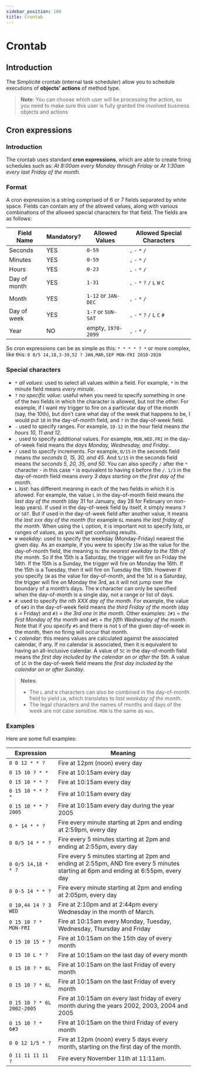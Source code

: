 ```yaml
---
sidebar_position: 180
title: Crontab
---
```


Crontab
=======

Introduction
------------

The Simplicité crontab (internal task scheduler) allow you to schedule executions of **objects' actions** of method type.

> **Note**: You can choose which user will be processing the action, so you need to make sure this user is fully granted the involved business objects and actions

Cron expressions
----------------

### Introduction

The crontab uses standard **cron expressions**, which are able to create firing schedules
such as: _At 8:00am every Monday through Friday_ or _At 1:30am every last Friday of the month_.

### Format

A cron expression is a string comprised of 6 or 7 fields separated by white space. Fields can contain
any of the allowed values, along with various combinations of the allowed special characters for that field.
The fields are as follows:

| Field Name   | Mandatory? | Allowed Values       | Allowed Special Characters      |
|--------------|------------|----------------------|---------------------------------|
| Seconds      | YES        | `0-59`               | `,` `-` `*` `/`                 |
| Minutes      | YES        | `0-59`               | `,` `-` `*` `/`                 |
| Hours        | YES        | `0-23`               | `,` `-` `*` `/`                 |
| Day of month | YES        | `1-31`               | `,` `-` `*` `?` `/` `L` `W` `C` |
| Month        | YES        | `1-12` or `JAN-DEC`  | `,` `-` `*` `/`                 |
| Day of week  | YES        | `1-7` or `SUN-SAT`   | `,` `-` `*` `?` `/` `L` `C` `#` |
| Year         | NO         | empty, `1970-2099`   | `,` `-` `*` `/`                 |

So cron expressions can be as simple as this: `* * * * ? *` or more complex, like this: `0 0/5 14,18,3-39,52 ? JAN,MAR,SEP MON-FRI 2010-2020`

### Special characters

- `*` _all values_: used to select all values within a field. For example, `*` in the minute field means _every minute_.
- `?` _no specific value_: useful when you need to specify something in one of the two fields in which the character
  is allowed, but not the other. For example, if I want my trigger to fire on a particular day of the month (say, the 10th),
  but don’t care what day of the week that happens to be, I would put `10` in the day-of-month field, and `?` in the day-of-week field.
- `-` used to specify ranges. For example, `10-12` in the hour field means _the hours 10, 11 and 12_.
- `,` used to specify additional values. For example, `MON,WED,FRI` in the day-of-week field means _the days Monday, Wednesday, and Friday_.
- `/` used to specify increments. For example, `0/15` in the seconds field means _the seconds 0, 15, 30, and 45_. And `5/15` in the seconds
  field means _the seconds 5, 20, 35, and 50_. You can also specify `/` after the `*` character - in this case `*` is equivalent to having `0` before the `/`.
  `1/3` in the day-of-month field means _every 3 days starting on the first day of the month_.
- `L` _last_: has different meaning in each of the two fields in which it is allowed. For example, the value `L` in the day-of-month field means _the last day of the month_
  (day 31 for January, day 28 for February on non-leap years). If used in the day-of-week field by itself, it simply means `7` or `SAT`.
  But if used in the day-of-week field after another value, it means _the last xxx day of the month_ (for example `6L` means _the last friday of the month_.
  When using the `L` option, it is important not to specify lists, or ranges of values, as you will get confusing results.
- `W` _weekday_: used to specify the weekday (Monday-Friday) nearest the given day. As an example, if you were to specify `15W` as
  the value for the day-of-month field, the meaning is: _the nearest weekday to the 15th of the month_. So if the 15th is a Saturday,
  the trigger will fire on Friday the 14th. If the 15th is a Sunday, the trigger will fire on Monday the 16th. If the 15th is a Tuesday,
  then it will fire on Tuesday the 15th. However if you specify `1W` as the value for day-of-month, and the 1st is a Saturday, the trigger
  will fire on Monday the 3rd, as it will not jump over the boundary of a month’s days. The `W` character can only be specified when the
  day-of-month is a single day, not a range or list of days.
- `#`: used to specify _the nth XXX day of the month_. For example, the value of `6#3` in the day-of-week field means _the third Friday of the month_
  (day `6` = Friday) and `#3` = _the 3rd one in the month_. Other examples: `2#1` = _the first Monday of the month_
  and `4#5` = _the fifth Wednesday of the month_. Note that if you specify `#5` and there is not `5` of the given day-of-week in the month,
  then no firing will occur that month.
- `C` _calendar_: this means values are calculated against the associated calendar, if any. If no calendar is associated, then it is equivalent to
  having an all-inclusive calendar. A value of `5C` in the day-of-month field means _the first day included by the calendar on or after the 5th_.
  A value of `1C` in the day-of-week field means _the first day included by the calendar on or after Sunday_.

> **Notes**:
> - The `L` and `W` characters can also be combined in the day-of-month field to yield `LW`, which translates to _last weekday of the month_.
> - The legal characters and the names of months and days of the week are not case sensitive. `MON` is the same as `mon`.

### Examples

Here are some full examples:

| Expression                     | Meaning                                                                                                                             |
|--------------------------------|-------------------------------------------------------------------------------------------------------------------------------------|
| `0 0 12 * * ?`                 | Fire at 12pm (noon) every day                                                                                                       |
| `0 15 10 ? * *`                | Fire at 10:15am every day                                                                                                           |
| `0 15 10 * * ?`                | Fire at 10:15am every day                                                                                                           |
| `0 15 10 * * ? *`              | Fire at 10:15am every day                                                                                                           |
| `0 15 10 * * ? 2005`           | Fire at 10:15am every day during the year 2005                                                                                      |
| `0 * 14 * * ?`                 | Fire every minute starting at 2pm and ending at 2:59pm, every day                                                                   |
| `0 0/5 14 * * ?`               | Fire every 5 minutes starting at 2pm and ending at 2:55pm, every day                                                                |
| `0 0/5 14,18 * * ?`            | Fire every 5 minutes starting at 2pm and ending at 2:55pm, AND fire every 5 minutes starting at 6pm and ending at 6:55pm, every day |
| `0 0-5 14 * * ?`               | Fire every minute starting at 2pm and ending at 2:05pm, every day                                                                   |
| `0 10,44 14 ? 3 WED`           | Fire at 2:10pm and at 2:44pm every Wednesday in the month of March.                                                                 |
| `0 15 10 ? * MON-FRI`          | Fire at 10:15am every Monday, Tuesday, Wednesday, Thursday and Friday                                                               |
| `0 15 10 15 * ?`               | Fire at 10:15am on the 15th day of every month                                                                                      |
| `0 15 10 L * ?`                | Fire at 10:15am on the last day of every month                                                                                      |
| `0 15 10 ? * 6L`               | Fire at 10:15am on the last Friday of every month                                                                                   |
| `0 15 10 ? * 6L`               | Fire at 10:15am on the last Friday of every month                                                                                   |
| `0 15 10 ? * 6L 2002-2005`     | Fire at 10:15am on every last friday of every month during the years 2002, 2003, 2004 and 2005                                      |
| `0 15 10 ? * 6#3`              | Fire at 10:15am on the third Friday of every month                                                                                  |
| `0 0 12 1/5 * ?`               | Fire at 12pm (noon) every 5 days every month, starting on the first day of the month.                                               |
| `0 11 11 11 11 ?`              | Fire every November 11th at 11:11am.                                                                                                |

